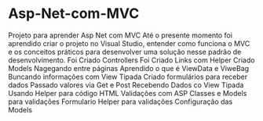 # Asp-Net-com-MVC
Projeto para aprender Asp Net com MVC 
Até o presente momento foi aprendido criar o projeto no Visual Studio, entender como funciona o MVC e os conceitos práticos para desenvolver uma solução nesse padrão de desenvolvimento.
Foi Criado Controllers
Foi Criado Links com Helper
Criado Models
Nagegando entre páginas
Aprendido o que é ViewData e ViweBag
Buncando informações com View Tipada
Criado formulários para receber dados
Passado valores via Get e Post
Recebendo Dados co View Tipada
Usando Helper para código HTML
Validações com ASP
Classes e Models para validações
Formulario Helper para validações
Configuração das Models
